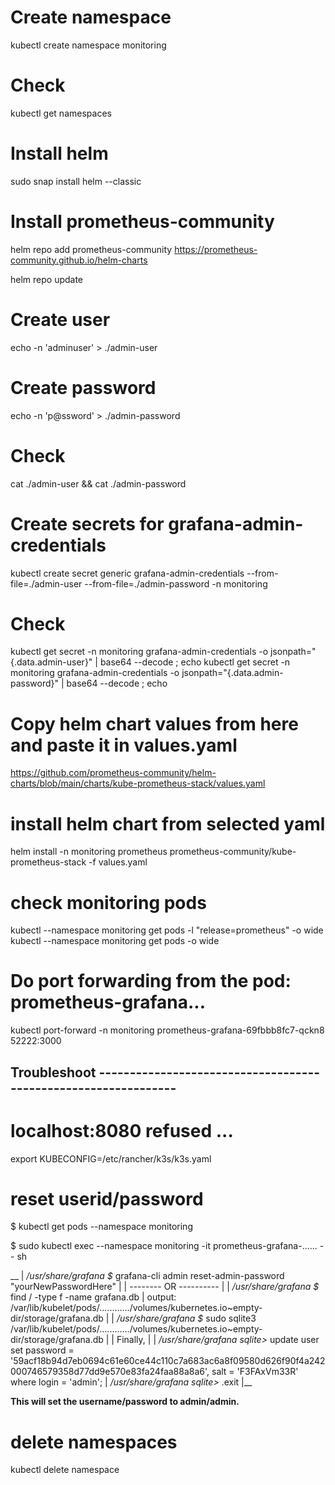 
# Create namespace
kubectl create namespace monitoring

# Check 
kubectl get namespaces

# Install helm
sudo snap install helm --classic

# Install prometheus-community
helm repo add prometheus-community https://prometheus-community.github.io/helm-charts

helm repo update

# Create user
echo -n 'adminuser' > ./admin-user

# Create password
echo -n 'p@ssword' > ./admin-password

# Check 
cat ./admin-user && cat ./admin-password

# Create secrets for grafana-admin-credentials
kubectl create secret generic grafana-admin-credentials --from-file=./admin-user --from-file=./admin-password -n  monitoring

# Check
kubectl get secret -n monitoring grafana-admin-credentials -o jsonpath="{.data.admin-user}" | base64 --decode ; echo
kubectl get secret -n monitoring grafana-admin-credentials -o jsonpath="{.data.admin-password}" | base64 --decode ; echo

# Copy helm chart values from here and paste it in values.yaml
https://github.com/prometheus-community/helm-charts/blob/main/charts/kube-prometheus-stack/values.yaml

# install helm chart from selected yaml
helm install -n monitoring prometheus prometheus-community/kube-prometheus-stack -f values.yaml


#  check monitoring pods
kubectl --namespace monitoring get pods -l "release=prometheus" -o wide
kubectl --namespace monitoring get pods -o wide

# Do port forwarding from the pod: prometheus-grafana...
kubectl port-forward -n monitoring prometheus-grafana-69fbbb8fc7-qckn8 52222:3000






## Troubleshoot ---------------------------------------------------------------


# localhost:8080 refused ... 
export KUBECONFIG=/etc/rancher/k3s/k3s.yaml


# reset userid/password

$ kubectl get pods --namespace monitoring

$ sudo kubectl exec --namespace monitoring -it prometheus-grafana-...... -- sh

__
|  */usr/share/grafana $*  grafana-cli admin reset-admin-password "yourNewPasswordHere"
| 
|  -------- OR ----------
| 
| */usr/share/grafana $*  find / -type f -name grafana.db
| output: /var/lib/kubelet/pods/............/volumes/kubernetes.io~empty-dir/storage/grafana.db
| 
| */usr/share/grafana $*  sudo sqlite3 /var/lib/kubelet/pods/............/volumes/kubernetes.io~empty-dir/storage/grafana.db
| 
| Finally,
| 
| */usr/share/grafana sqlite>*  update user set password = '59acf18b94d7eb0694c61e60ce44c110c7a683ac6a8f09580d626f90f4a242000746579358d77dd9e570e83fa24faa88a8a6', salt = 'F3FAxVm33R' where login = 'admin';
| */usr/share/grafana sqlite>*  .exit
|__

**This will set the username/password to admin/admin.**


# delete namespaces
kubectl delete namespace <namspace-name>